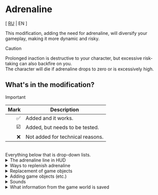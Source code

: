 # Adrenaline

[ [RU](README.md) | EN ]

This modification, adding the need for adrenaline, will diversify your gameplay, making it more dynamic and risky.
> [!CAUTION]
> Prolonged inaction is destructive to your character, but excessive risk-taking can also backfire on you.<br>
> The character will die if adrenaline drops to zero or is excessively high.

## What's in the modification?
> [!IMPORTANT]
> |Mark|Description|
> |-----:|-----------|
> |✅|Added and it works.|
> |☑️|Added, but needs to be tested.|
> |❌|Not added for technical reasons.|
> <br>
> Everything below that is drop-down lists.
<details>
<summary>The adrenaline line in HUD</summary>
✅ Can be refilled.<br>
✅ Decreases over time.<br>
✅ The rate of decrease increases with time.<br>
✅ Changes its color depending on adrenaline levels.<br>
✅ Character dies when adrenaline is too high(200) or too low (0).<br>
❌ Faster attrition when the player is standing still or walking slowly.<br>
</details>
<details>
<summary>Ways to replenish adrenaline</summary>
✅ Running (replenishes very little).<br>
✅ Pissing on running electrical appliances (blows random plugs when triggered).<br>
✅ Electrocution from shorting out SATSUMA wiring.<br>
✅ An insult to Taymo in the form of an obscene gesture.<br>
✅ Pissing on Teymo.<br>
✅ Breaking windows in a store or pub.<br>
☑️ Any other nefarious acts resulting in scolding by Teimo.<br>
✅ Coffee consumption (brew it at home or drink it at your grandmother's house).<br>
✅ Energy drink consumption in the pub.<br>
✅ Vehicle accidents.<br>
✅ Shooting down NPCs in vehicles (rally spectators).<br>
☑️ Punches(knockouts) to NPCs by the player.<br>
☑️ A fight outside a club with a drunk man.<br>
☑️ Attempts by the club's security guard to catch the player.<br>
✅ Defeats when playing with a "pigman" (Ventti).<br>
✅ Hits from NPCs on the player (2 idiot brothers).<br>
✅ Spill shit in the wrong place (crime).<br>
✅ Close proximity of the player near a burning house (literally in the doorway).<br>
☑️ Dodging axe blows from a man who came in with an axe.<br>
☑️ Knocking out a man with an axe (hitting him).<br>
☑️ Riding at high speeds in most vehicles in the game.<br>
{ JONNEZ, SATSUMA, FERNDALE, HAYOSIKO, GIFU, FITTAN (you need to give your brother the fukk) }<br>

  - ✅ Fixed game bug with seatbelt status in Ferndale.<br>
  - ☑️ With the seat belts fastened, it gives less.<br>
  - ☑️ It gives less with a helmet.<br>
  - ☑️ Without a windshield and helmet, it gives more.<br>
  - ☑️ Without the helmet on Jonnez gives more.<br>
  - ✅ During the rally race gives more at a slightly lower speed(by 20 km/h), only on SATSUMA.

❌ When evading a police chase.<br>
❌ When a player is stung by a wasp or a bumblebee flies into his face.<br>
</details>
<details>
<summary>Replacement of game objects</summary>
✅ A cup of coffee in a pub for a can of energy drink, including the inscription at the bottom for the item.<br>
✅ The text and texture of the note on the refrigerator.<br>
✅ The text and texture of paper_stand in the pub.<br>
</details>
<details>
<summary>Adding game objects (etc.)</summary>
✅ 3 posters (garage in the house, on the wall at the mechanic's and in Teimo's pub).<br>
✅ Pills for reducing adrenaline loss rate.<br>
✅ An envelope with a letter from the doctor (once a day).<br>
✅ Letter inside an envelope with a random screenshot (selected at the moment the envelope is opened).<br>
✅ Compatible with many mods that add bars to the HUD (except SpeedyPost).<br>
</details>
<details>
<summary>Sounds</summary>
✅ Loaded at game start (loading a saved game or a new game).<br>
✅ Played in loop the entire game, changing depending on adrenaline levels.<br>
✅ There is a sound when you die.<br>
</details>
<details>
<summary>What information from the game world is saved</summary>
✅ The value of adrenaline.<br>
✅ The significance of the rate of adrenaline reduction.<br>
✅ Status of blocking increase speed decrease adrenaline.<br>
✅ Game day number (for letters).<br>
✅ Character death status.<br>
✅ Is there a letter from the doctor in the box.<br>
</details>
